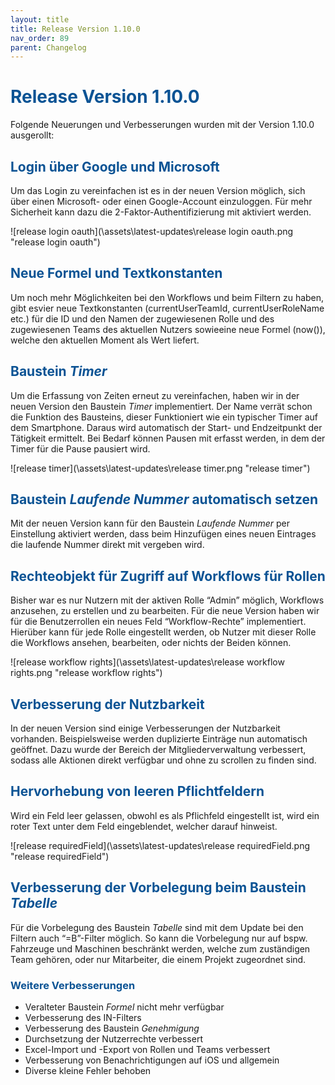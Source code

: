 ```yaml
---
layout: title
title: Release Version 1.10.0
nav_order: 89
parent: Changelog
---
```


# <span style="color:#0b5394">**Release Version 1.10.0**</span>

Folgende Neuerungen und Verbesserungen wurden mit der Version 1.10.0 ausgerollt:

## <span style="color:#0b5394">**Login über Google und Microsoft**</span>

Um das Login zu vereinfachen ist es in der neuen Version möglich, sich über einen Microsoft- oder einen Google-Account einzuloggen. Für mehr Sicherheit kann dazu die 2-Faktor-Authentifizierung mit aktiviert werden.

![release login oauth](\assets\latest-updates\release login oauth.png "release login oauth")

## <span style="color:#0b5394">**Neue Formel und Textkonstanten**</span>

Um noch mehr Möglichkeiten bei den Workflows und beim Filtern zu haben, gibt esvier neue Textkonstanten
(currentUserTeamId, currentUserRoleName etc.) für die ID und den Namen der zugewiesenen Rolle und des zugewiesenen Teams des aktuellen Nutzers sowieeine neue Formel (now()), welche den aktuellen Moment als Wert liefert.

## <span style="color:#0b5394">**Baustein _Timer_**</span>

Um die Erfassung von Zeiten erneut zu vereinfachen, haben wir in der neuen Version den Baustein _Timer_ implementiert. Der Name verrät schon die Funktion des Bausteins, dieser Funktioniert wie ein typischer Timer auf dem Smartphone. Daraus wird automatisch der Start- und Endzeitpunkt der Tätigkeit ermittelt. Bei Bedarf können Pausen mit erfasst werden, in dem der Timer für die Pause pausiert wird.

![release timer](\assets\latest-updates\release timer.png "release timer")

## <span style="color:#0b5394">**Baustein _Laufende Nummer_ automatisch setzen**</span>

Mit der neuen Version kann für den Baustein _Laufende Nummer_ per Einstellung aktiviert werden, dass beim Hinzufügen eines neuen Eintrages die laufende Nummer direkt mit vergeben wird.

## <span style="color:#0b5394">**Rechteobjekt für Zugriff auf Workflows für Rollen**</span>

Bisher war es nur Nutzern mit der aktiven Rolle “Admin” möglich, Workflows anzusehen, zu erstellen und zu bearbeiten. Für die neue Version haben wir für die Benutzerrollen ein neues Feld “Workflow-Rechte” implementiert. Hierüber kann für jede Rolle eingestellt werden, ob Nutzer mit dieser Rolle die Workflows ansehen, bearbeiten, oder nichts der Beiden können.

![release workflow rights](\assets\latest-updates\release workflow rights.png "release workflow rights")

## <span style="color:#0b5394">**Verbesserung der Nutzbarkeit**</span>

In der neuen Version sind einige Verbesserungen der Nutzbarkeit vorhanden. Beispielsweise werden duplizierte Einträge nun automatisch geöffnet. Dazu wurde der Bereich der Mitgliederverwaltung verbessert, sodass alle Aktionen direkt verfügbar und ohne zu scrollen zu finden sind.

## <span style="color:#0b5394">**Hervorhebung von leeren Pflichtfeldern**</span>

Wird ein Feld leer gelassen, obwohl es als Pflichfeld eingestellt ist, wird ein roter Text unter dem Feld eingeblendet, welcher darauf hinweist.

![release requiredField](\assets\latest-updates\release requiredField.png "release requiredField")

## <span style="color:#0b5394">**Verbesserung der Vorbelegung beim Baustein _Tabelle_**</span>

Für die Vorbelegung des Baustein _Tabelle_ sind mit dem Update bei den Filtern auch “=B”-Filter möglich.
So kann die Vorbelegung nur auf bspw. Fahrzeuge und Maschinen beschränkt werden, welche zum zuständigen Team gehören, oder nur Mitarbeiter, die einem Projekt zugeordnet sind.

### <span style="color:#0b5394">**Weitere Verbesserungen**</span>

-   Veralteter Baustein _Formel_ nicht mehr verfügbar
-   Verbesserung des IN-Filters
-   Verbesserung des Baustein _Genehmigung_
-   Durchsetzung der Nutzerrechte verbessert
-   Excel-Import und -Export von Rollen und Teams verbessert
-   Verbesserung von Benachrichtigungen auf iOS und allgemein
-   Diverse kleine Fehler behoben
